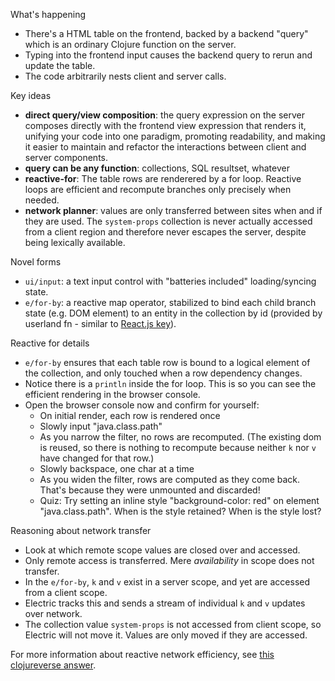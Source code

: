 What's happening

* There's a HTML table on the frontend, backed by a backend "query" which is an ordinary Clojure function on the server.
* Typing into the frontend input causes the backend query to rerun and update the table.
* The code arbitrarily nests client and server calls.

Key ideas

* **direct query/view composition**: the query expression on the server composes directly with the frontend view expression that renders it, unifying your code into one paradigm, promoting readability, and making it easier to maintain and refactor the interactions between client and server components.
* **query can be any function**: collections, SQL resultset, whatever
* **reactive-for**: The table rows are renderered by a for loop. Reactive loops are efficient and recompute branches only precisely when needed.
* **network planner**: values are only transferred between sites when and if they are used. The `system-props` collection is never actually accessed from a client region and therefore never escapes the server, despite being lexically available.

Novel forms

* `ui/input`: a text input control with "batteries included" loading/syncing state.
* `e/for-by`: a reactive map operator, stabilized to bind each child branch state (e.g. DOM element) to an entity in the collection by id (provided by userland fn - similar to [React.js key](https://stackoverflow.com/questions/28329382/understanding-unique-keys-for-array-children-in-react-js/43892905#43892905)).

Reactive for details

* `e/for-by` ensures that each table row is bound to a logical element of the collection, and only touched when a row dependency changes.
* Notice there is a `println` inside the for loop. This is so you can see the efficient rendering in the browser console. 
* Open the browser console now and confirm for yourself:
  * On initial render, each row is rendered once
  * Slowly input "java.class.path"
  * As you narrow the filter, no rows are recomputed. (The existing dom is reused, so there is nothing to recompute because neither `k` nor `v` have changed for that row.)
  * Slowly backspace, one char at a time
  * As you widen the filter, rows are computed as they come back. That's because they were unmounted and discarded!
  * Quiz: Try setting an inline style "background-color: red" on element "java.class.path". When is the style retained? When is the style lost?

Reasoning about network transfer

* Look at which remote scope values are closed over and accessed.
* Only remote access is transferred. Mere *availability* in scope does not transfer.
* In the `e/for-by`, `k` and `v` exist in a server scope, and yet are accessed from a client scope.
* Electric tracks this and sends a stream of individual `k` and `v` updates over network.
* The collection value `system-props` is not accessed from client scope, so Electric will not move it. Values are only moved if they are accessed.

For more information about reactive network efficiency, see [this clojureverse answer](https://clojureverse.org/t/electric-clojure-a-signals-dsl-for-fullstack-web-ui/9788/32?u=dustingetz).